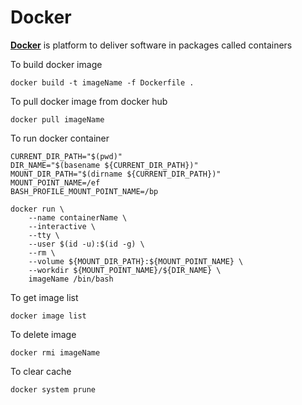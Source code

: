 # Docker

[**Docker**](https://www.docker.com/) is platform to deliver software in packages called containers


To build docker image
```
docker build -t imageName -f Dockerfile .
```

To pull docker image from docker hub
```
docker pull imageName
```

To run docker container
```
CURRENT_DIR_PATH="$(pwd)"
DIR_NAME="$(basename ${CURRENT_DIR_PATH})"
MOUNT_DIR_PATH="$(dirname ${CURRENT_DIR_PATH})"
MOUNT_POINT_NAME=/ef
BASH_PROFILE_MOUNT_POINT_NAME=/bp

docker run \
    --name containerName \
    --interactive \
    --tty \
    --user $(id -u):$(id -g) \
    --rm \
    --volume ${MOUNT_DIR_PATH}:${MOUNT_POINT_NAME} \
    --workdir ${MOUNT_POINT_NAME}/${DIR_NAME} \
    imageName /bin/bash
```

To get image list
```
docker image list
```

To delete image
```
docker rmi imageName
```

To clear cache
```
docker system prune
```